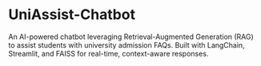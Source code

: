 # UniAssist-Chatbot
An AI-powered chatbot leveraging Retrieval-Augmented Generation (RAG) to assist students with university admission FAQs. Built with LangChain, Streamlit, and FAISS for real-time, context-aware responses.
